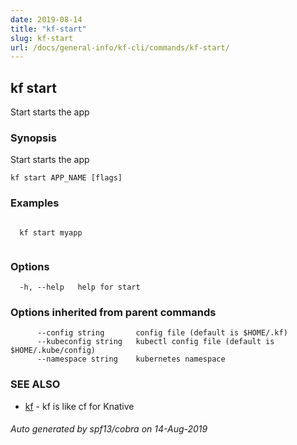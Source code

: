 ```yaml
---
date: 2019-08-14
title: "kf-start"
slug: kf-start
url: /docs/general-info/kf-cli/commands/kf-start/
---
```

## kf start

Start starts the app

### Synopsis

Start starts the app

```
kf start APP_NAME [flags]
```

### Examples

```

  kf start myapp
  
```

### Options

```
  -h, --help   help for start
```

### Options inherited from parent commands

```
      --config string       config file (default is $HOME/.kf)
      --kubeconfig string   kubectl config file (default is $HOME/.kube/config)
      --namespace string    kubernetes namespace
```

### SEE ALSO

* [kf](/docs/general-info/kf-cli/commands/kf/)	 - kf is like cf for Knative

###### Auto generated by spf13/cobra on 14-Aug-2019
